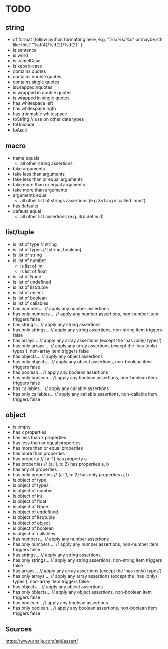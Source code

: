 # TODO

## string

- of format (follow python formatting here, e.g. "%s/%s/%s" or maybe sth like this? "%d{4}/%d{2}/%d{2}" )
- is sentence
- is word
- is camelCase
- is kebab-case
- contains quotes
- contains double quotes
- contains single quotes
- iswrappedinquotes
- is wrapped in double quotes
- is wrapped in single quotes
- has whitespace left
- has whitespace rigth
- has trimmable whitespace
- toString // use on other data types
- toUnicode
- toAscii

## macro

- name equals
  - all other string assertions
- take arguments
- take less than arguments
- take less than or equal arguments
- take more than or equal arguments
- take more than arguments
- arguments equal
  - all other list of strings assertions (e.g 3rd arg is called 'num')
- has defaults
- defauts equal
  - all other list assertions (e.g. 3rd def is 0)

## list/tuple

- is list of type // string
- is list of types // [string, boolean]
- is list of string
- is list of number
  - is list of int
  - is list of float
- is list of None
- is list of undefined
- is list of list/tuple
- is list of object
- is list of boolean
- is list of callables
- has numbers... // apply any number assertions
- has only numbers ... // apply any number assertions, non-number item triggers false
- has strings... // apply any string assertions
- has only strings... // apply any string assertions, non-string item triggers false
- has arrays... // apply any array assertions (except the 'has (only) types')
- has only arrays ... // apply any array assertions (except the 'has (only) types'), non-array item triggers false
- has objects... // apply any object assertions
- has only objects... // apply any object assertions, non-boolean item triggers false
- has boolean... // apply any boolean assertions
- has only boolean... // apply any boolean assertions, non-boolean item triggers false
- has callables... // apply any callable assertions
- has only callables... // apply any callable assertions, non-callable item triggers false

## object

- is empty
- has x properties
- has less than x properties
- has less than or equal properties
- has more than or equal properties
- has more than properties
- has property // {a: 1} has property a
- has properties // {a: 1, b: 2} has properties a, b
- has any of properties
- has only properties // {a: 1, b: 2} has only properties a, b
- is object of type
- is object of types
- is object of number
- is object of int
- is object of float
- is object of None
- is object of undefined
- is object of list/tuple
- is object of object
- is object of boolean
- is object of callables
- has numbers... // apply any number assertions
- has only numbers ... // apply any number assertions, non-number item triggers false
- has strings... // apply any string assertions
- has only strings... // apply any string assertions, non-string item triggers false
- has arrays... // apply any array assertions (except the 'has (only) types')
- has only arrays ... // apply any array assertions (except the 'has (only) types'), non-array item triggers false
- has objects... // apply any object assertions
- has only objects... // apply any object assertions, non-boolean item triggers false
- has boolean... // apply any boolean assertions
- has only boolean... // apply any boolean assertions, non-boolean item triggers false

## Sources

https://www.chaijs.com/api/assert/
